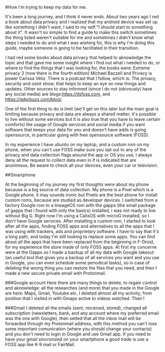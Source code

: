 #How i'm trying to keep my data for me.

It's been a long journey, and I think it never ends. About two years ago I red a book about data privacy and I realized that my android device was set up like something I didn't want, I said to my self:"I should start to something about it".
It wasn't so simple to find a guide to make this switch sometimes the thing listed weren't suitable for me and sometimes I didn't know what steps I needed to do and what I was wishing for, this is why I'm doing this guide, maybe someone is going to be facilitated in their transition.

I had red some books about data privacy that helped to aknowledge the topic and that gave me some insight where I find out what i needed to do, or where to find the things that I was looking for, the books were: Extreme privacy 3 (now there is the fourth edition) Michael Bazzell and Privacy is power Carissa Vèliz. 
There is a podcast that I follow, which is: The privacy, security and osint show; that helps to keep an eye on new things and updates.
Other sources to stay informed (since I do not (obivously) have any social media) are blogs:https://itsfoss.com, and https://gdprbuzz.com/blog/.

One of the first thing to do is limit (we'll get on this later but the main goal is limiting because privacy and data are always a shared matter, it's possible to live without some services but it is also true that you have to leave certain comforts) the usage of Google services and social media if you want software that keeps your data for you and doesn't have adds is going opensource, in particular going with free opensource software (FOSS). 

In my experience I have ubuntu on my laptop, and a custom rom on my phone, when you can't use FOSS make sure you opt out to any of the privacy and data collection flags around the app or OS you use, I always deny all the request to collect data even in if is indicated that are anonimous.
Be aware to check all your devices, even your car or television.

##Smartphone

At the beginning of my journey my first thoughts were about my phone because is a big source of data collection. My phone is a Pixel which is a Google phone, it may sounds ironic but Pixels are the best phone for install custom roms, because are studied as developer devices. 
I switched from a factory Google rom to a lineageOS rom with the gapps (the small package of gapps that i found with only the basics) installed, i was not ready to live without Big G. Right now I'm using a CalixOS with microG installed, so I don't have Google services.
After installing a custom rom, I started to look after all the apps, finding FOSS apps and alternatives to all the apps that I was using with trackers, ads and proprietary software.
I have to say that it's a long path, and today I'm still looking to replace some apps.
You can find about all the apps that have been replaced from the beginning in F-Droid, for my experience the store made of only FOSS apps.
At first my concerne were at the Gapps so I made a backup of all my data with Google takeout (an useful tool that gives you a backup of all services you want and you use in Google, you can even schedule some periodical tasks), so in case of deleting the wrong thing you can restore the files that you need, and then I made a new secure private email with Protonmail.

###Google account
Here there are many things to delete, to regain control and aknowledge: all the researches (and more) that you made in the Google are here: Maps, Gmail, Youtube etc. I deleted almost all my activity, from position that I visited in with Gmaps active to videos watched. 
Then I

###Gmail
I deleted all the emails (sent, reiceived, stored), changed all subscription (newsletters, bank, and any account where my preferred email was the one with Google), then setted that all the inbox mail will be forwarded through my Protonmail address, with this method you can't lose some important comunication (where you should change your contacts) and you don't need to login in Google and use Gmail app. If you need to have your gmail sincronized on your smartphone a good trade is use a FOSS app like K-9 mail or FairMail.

###



